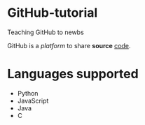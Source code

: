 GitHub-tutorial
===============

Teaching GitHub to newbs

GitHub is a *platform* to share __source__ [code](http://github.com).


Languages supported
===================

* Python
* JavaScript
* Java
* C
